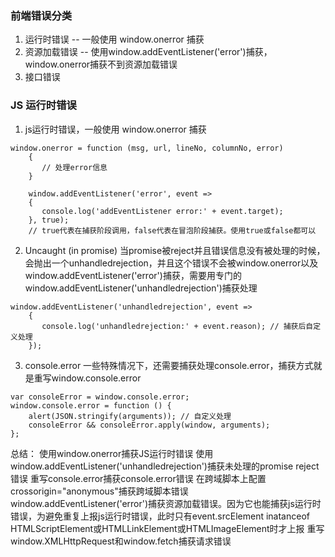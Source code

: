 ### 前端错误分类
1. 运行时错误 -- 一般使用 window.onerror 捕获
2. 资源加载错误  -- 使用window.addEventListener('error')捕获，window.onerror捕获不到资源加载错误
3. 接口错误

### JS 运行时错误
1. js运行时错误，一般使用 window.onerror 捕获
```
window.onerror = function (msg, url, lineNo, columnNo, error) 
    { 
       // 处理error信息
    } 
 
    window.addEventListener('error', event =>  
    {  
       console.log('addEventListener error:' + event.target); 
    }, true); 
    // true代表在捕获阶段调用，false代表在冒泡阶段捕获。使用true或false都可以
```
2. Uncaught (in promise)
当promise被reject并且错误信息没有被处理的时候，会抛出一个unhandledrejection，并且这个错误不会被window.onerror以及window.addEventListener('error')捕获，需要用专门的window.addEventListener('unhandledrejection')捕获处理
```
window.addEventListener('unhandledrejection', event => 
    { 
       console.log('unhandledrejection:' + event.reason); // 捕获后自定义处理
    });
```
3. console.error
一些特殊情况下，还需要捕获处理console.error，捕获方式就是重写window.console.error
```
var consoleError = window.console.error; 
window.console.error = function () { 
    alert(JSON.stringify(arguments)); // 自定义处理
    consoleError && consoleError.apply(window, arguments); 
};
```

总结：
使用window.onerror捕获JS运行时错误
使用window.addEventListener('unhandledrejection')捕获未处理的promise reject错误
重写console.error捕获console.error错误
在跨域脚本上配置crossorigin="anonymous"捕获跨域脚本错误
window.addEventListener('error')捕获资源加载错误。因为它也能捕获js运行时错误，为避免重复上报js运行时错误，此时只有event.srcElement inatanceof HTMLScriptElement或HTMLLinkElement或HTMLImageElement时才上报
重写window.XMLHttpRequest和window.fetch捕获请求错误